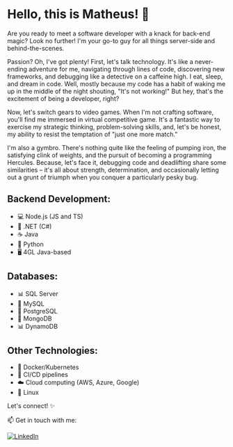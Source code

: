 # Hello, this is Matheus! 👋
Are you ready to meet a software developer with a knack for back-end magic? Look no further! I'm your go-to guy for all things server-side and behind-the-scenes.

Passion? Oh, I've got plenty! First, let's talk technology. It's like a never-ending adventure for me, navigating through lines of code, discovering new frameworks, and debugging like a detective on a caffeine high. I eat, sleep, and dream in code. Well, mostly because my code has a habit of waking me up in the middle of the night shouting, "It's not working!" But hey, that's the excitement of being a developer, right?

Now, let's switch gears to video games. When I'm not crafting software, you'll find me immersed in virtual competitive game. It's a fantastic way to exercise my strategic thinking, problem-solving skills, and, let's be honest, my ability to resist the temptation of "just one more match."

I'm also a gymbro. There's nothing quite like the feeling of pumping iron, the satisfying clink of weights, and the pursuit of becoming a programming Hercules. Because, let's face it, debugging code and deadlifting share some similarities – it's all about strength, determination, and occasionally letting out a grunt of triumph when you conquer a particularly pesky bug.

## Backend Development:
- 💻 Node.js (JS and TS)
- 🔨 .NET (C#)
- ☕ Java
- 🐍 Python
- 🖥️ 4GL Java-based

## Databases:
- 📊 SQL Server
- 🐬 MySQL
- 🐘 PostgreSQL
- 🔨 MongoDB
- 📊 DynamoDB

## Other Technologies:
- 🐳 Docker/Kubernetes
- 🚀 CI/CD pipelines
- ☁️ Cloud computing (AWS, Azure, Google)
- 🐧 Linux

Let's connect! ✨

📫 Get in touch with me:

[![LinkedIn](https://img.shields.io/badge/https://www.linkedin.com/in/matheuszeggio-blue?style=flat&logo=linkedin)](https://www.linkedin.com/in/your-linkedin-profile)
